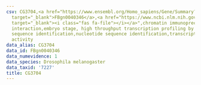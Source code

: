 ```yaml
---
csv: CG3704,<a href="https://www.ensembl.org/Homo_sapiens/Gene/Summary?db=core;g=FBgn0040346"
  target="_blank">FBgn0040346</a>,<a href="https://www.ncbi.nlm.nih.gov/pubmed/15998452"
  target="_blank"><i class="fas fa-file"></i></a>",chromatin immunoprecipitation assay,direct
  interaction,embryo stage, high throughput transcription profiling by microarray,nucleotide
  sequence identification,nucleotide sequence identification,transcriptional regulation,up-regulates
  activity
data_alias: CG3704
data_id: FBgn0040346
data_numevidence: 1
data_species: Drosophila melanogaster
data_taxid: '7227'
title: CG3704
---
```

